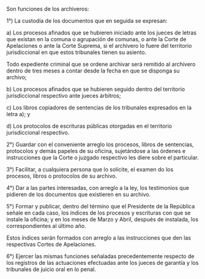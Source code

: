 Son funciones de los archiveros:

1°) La custodia de los documentos que en seguida se expresan:

a) Los procesos afinados que se hubieren iniciado ante los jueces de letras que existan en la comuna o agrupación de comunas, o ante la Corte de Apelaciones o ante la Corte Suprema, si el archivero lo fuere del territorio jurisdiccional en que estos tribunales tienen su asiento.

Todo expediente criminal que se ordene archivar será remitido al archivero dentro de tres meses a contar desde la fecha en que se disponga su archivo;

b) Los procesos afinados que se hubieren seguido dentro del territorio jurisdiccional respectivo ante jueces árbitros;

c) Los libros copiadores de sentencias de los tribunales expresados en la letra a); y

d) Los protocolos de escrituras públicas otorgadas en el territorio jurisdiccional respectivo.

2°) Guardar con el conveniente arreglo los procesos, libros de sentencias, protocolos y demás papeles de su oficina, sujetándose a las órdenes e instrucciones que la Corte o juzgado respectivo les diere sobre el particular.

3°) Facilitar, a cualquiera persona que lo solicite, el examen do los procesos, libros o protocolos de su archivo.

4°) Dar a las partes interesadas, con arreglo a la ley, los testimonios que pidieren de los documentos que existieren en su archivo.

5°) Formar y publicar, dentro del término que el Presidente de la República señale en cada caso, los índices de los procesos y escrituras con que se instale la oficina; y en los meses de Marzo y Abril, después de instalada, los correspondientes al último año.

Estos índices serán formados con arreglo a las instrucciones que den las respectivas Cortes de Apelaciones.

6°) Ejercer las mismas funciones señaladas precedentemente respecto de los registros de las actuaciones efectuadas ante los jueces de garantía y los tribunales de juicio oral en lo penal.